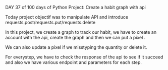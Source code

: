 DAY 37 of 100 days of Python Project:
Create a habit graph with api

Today project objectif was to manipulate API and introduce requests.post/requests.put/requests.delete

In this project, we create a graph to track our habit, we have to create an account with the api, create the graph and then we can put a pixel
.

We can also update a pixel if we misstyping the quantity or delete it.

For everystep, we have to check the response of the api to see if it succeed and also we have various endpoint and parameters for each step.
